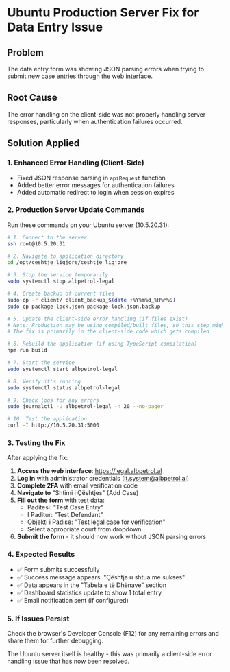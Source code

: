 # Ubuntu Production Server Fix for Data Entry Issue

## Problem
The data entry form was showing JSON parsing errors when trying to submit new case entries through the web interface.

## Root Cause
The error handling on the client-side was not properly handling server responses, particularly when authentication failures occurred.

## Solution Applied

### 1. Enhanced Error Handling (Client-Side)
- Fixed JSON response parsing in `apiRequest` function
- Added better error messages for authentication failures  
- Added automatic redirect to login when session expires

### 2. Production Server Update Commands

Run these commands on your Ubuntu server (10.5.20.31):

```bash
# 1. Connect to the server
ssh root@10.5.20.31

# 2. Navigate to application directory
cd /opt/ceshtje_ligjore/ceshtje_ligjore

# 3. Stop the service temporarily
sudo systemctl stop albpetrol-legal

# 4. Create backup of current files
sudo cp -r client/ client_backup_$(date +%Y%m%d_%H%M%S)
sudo cp package-lock.json package-lock.json.backup

# 5. Update the client-side error handling (if files exist)
# Note: Production may be using compiled/built files, so this step might not be needed
# The fix is primarily in the client-side code which gets compiled

# 6. Rebuild the application (if using TypeScript compilation)
npm run build

# 7. Start the service
sudo systemctl start albpetrol-legal

# 8. Verify it's running
sudo systemctl status albpetrol-legal

# 9. Check logs for any errors
sudo journalctl -u albpetrol-legal -n 20 --no-pager

# 10. Test the application
curl -I http://10.5.20.31:5000
```

### 3. Testing the Fix

After applying the fix:

1. **Access the web interface**: https://legal.albpetrol.al
2. **Log in** with administrator credentials (it.system@albpetrol.al)
3. **Complete 2FA** with email verification code
4. **Navigate to** "Shtimi i Çështjes" (Add Case)
5. **Fill out the form** with test data:
   - Paditesi: "Test Case Entry"  
   - I Paditur: "Test Defendant"
   - Objekti i Padise: "Test legal case for verification"
   - Select appropriate court from dropdown
6. **Submit the form** - it should now work without JSON parsing errors

### 4. Expected Results

- ✅ Form submits successfully
- ✅ Success message appears: "Çështja u shtua me sukses"
- ✅ Data appears in the "Tabela e të Dhënave" section
- ✅ Dashboard statistics update to show 1 total entry
- ✅ Email notification sent (if configured)

### 5. If Issues Persist

Check the browser's Developer Console (F12) for any remaining errors and share them for further debugging.

The Ubuntu server itself is healthy - this was primarily a client-side error handling issue that has now been resolved.